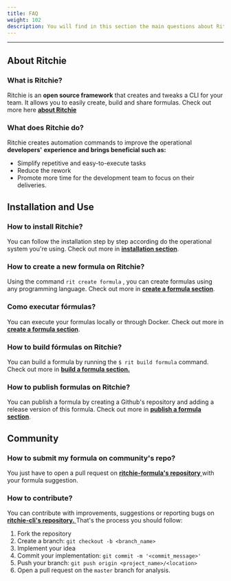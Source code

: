 ```yaml
---
title: FAQ
weight: 102
description: You will find in this section the main questions about Ritchie.
---
```


---

## About Ritchie

### What is Ritchie?

Ritchie is an **open source framework** that creates and tweaks a CLI for your team. It allows you to easily create, build and share formulas. Check out more here [**about Ritchie**](about-ritchie)

### What does Ritchie do?

Ritchie creates automation commands to improve the operational **developers'** **experience and brings beneficial such as:**

* Simplify repetitive and easy-to-execute tasks
* Reduce the rework 
* Promote more time for the development team to focus on their deliveries.

## Installation and Use

### How to install Ritchie? 

You can follow the installation step by step according do the operational system you're using. Check out more in [**installation section**](getting-started/install-cli/). 

### How to create a new formula on Ritchie?

Using the command `rit create formula` , you can create formulas using any programming language. Check out more in [**create a formula section**](tutorials/formulas/how-to-create-formulas). 

### Como executar fórmulas?

You can execute your formulas locally or through Docker. Check out more in [**create a formula section**](tutorials/formulas/how-to-create-formulas). 

### How to build fórmulas on Ritchie? 

You can build a formula by running the `$ rit build formula` command. Check out more in [**build a formula section.**](tutorials/formulas/how-to-build-formulas)

### How to publish formulas on Ritchie?

You can publish a formula by creating a Github's repository and adding a release version of this formula. Check out more in [**publish a formula section**](tutorials/formulas/how-to-publish-formulas).

## Community

### How to submit my formula on community's repo?

You just have to open a pull request on [**ritchie-formula's repository** ](https://github.com/ZupIT/ritchie-formulas) with your formula suggestion. 

### How to contribute?

You can contribute with improvements, suggestions or reporting bugs on[ **ritchie-cli's repository.** ](https://github.com/ZupIT/ritchie-cli)That's the process you should follow:

1. Fork the repository
2. Create a branch: `git checkout -b <branch_name>`
3. Implement your idea
4. Commit your implementation: `git commit -m '<commit_message>'`
5. Push your branch: `git push origin <project_name>/<location>`
6. Open a pull request on the `master` branch for analysis.
